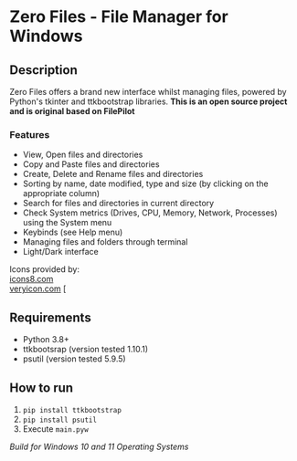 # Zero Files - File Manager for Windows
## Description

Zero Files offers a brand new interface whilst managing files, powered by Python's tkinter and ttkbootstrap libraries.
**This is an open source project and is original based on FilePilot**

### Features

- View, Open files and directories
- Copy and Paste files and directories
- Create, Delete and Rename files and directories
- Sorting by name, date modified, type and size (by clicking on the appropriate column)
- Search for files and directories in current directory
- Check System metrics (Drives, CPU, Memory, Network, Processes) using the System menu
- Keybinds (see Help menu)
- Managing files and folders through terminal
- Light/Dark interface

Icons provided by:  
[icons8.com](https://icons8.com/)  
[veryicon.com](https://www.veryicon.com/)
[

## Requirements

- Python 3.8+
- ttkbootsrap (version tested 1.10.1)
- psutil (version tested 5.9.5)

## How to run

1. ```pip install ttkbootstrap```
2. ```pip install psutil```
3. Execute ```main.pyw```

*Build for Windows 10 and 11 Operating Systems*




